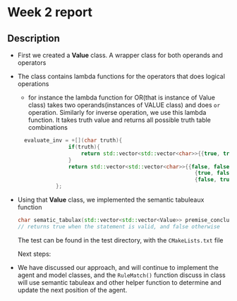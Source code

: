 # Week 2 report 

## Description

- First we created a  __Value__ class. A wrapper class for both operands and operators 
- The class contains lambda functions for the operators that does logical operations
  - for instance the lambda function for OR(that is instance of Value class) takes two operands(instances of VALUE class) 
  and does `or` operation.
  Similarly for inverse operation, we use this lambda function. It takes truth value and returns all possible truth table combinations
  ``` c++
    evaluate_inv = +[](char truth){
                  if(truth){
                      return std::vector<std::vector<char>>{{true, true}};
                  }
                  return std::vector<std::vector<char>>{{false, false},
                                                          {true, false},
                                                          {false, true}};
              }; 
  
  ```
  
- Using that __Value__ class, we implemented the semantic tabuleaux function
  ```c++
  char sematic_tabulax(std::vector<std::vector<Value>> premise_conclusion);
  // returns true when the statement is valid, and false otherwise
  ```
  
  The test can be found in the test directory, with the `CMakeLists.txt` file
  
  Next steps:

- We have discussed our approach, and will continue to implement the agent and model classes, and the `RuleMatch()` function discuss in class will use 
semantic tabuleax and other helper function to determine and update the next position of the agent. 
